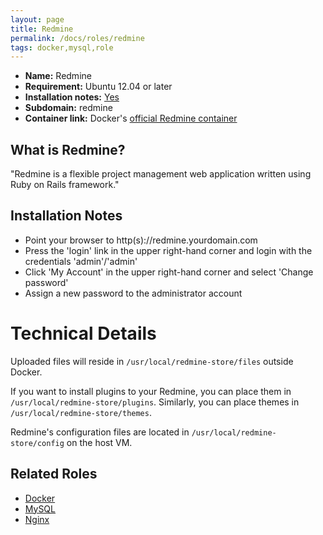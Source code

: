 ```yaml
---
layout: page
title: Redmine
permalink: /docs/roles/redmine
tags: docker,mysql,role
---
```


* **Name:** Redmine
* **Requirement:** Ubuntu 12.04 or later
* **Installation notes:** [Yes](https://github.com/OnApp/provisioner/blob/master/provision_profiles/redmine_install_notes.tpl)
* **Subdomain:** redmine
* **Container link:** Docker's [official Redmine container](https://hub.docker.com/_/redmine/)


## What is Redmine?

"Redmine is a flexible project management web application written using Ruby on Rails framework."

## Installation Notes

 * Point your browser to http(s)://redmine.yourdomain.com
 * Press the 'login' link in the upper right-hand corner and login with the credentials 'admin'/'admin'
 * Click 'My Account' in the upper right-hand corner and select 'Change password'
 * Assign a new password to the administrator account

# Technical Details

Uploaded files will reside in `/usr/local/redmine-store/files` outside Docker.

If you want to install plugins to your Redmine, you can place them in `/usr/local/redmine-store/plugins`. Similarly, you can place themes in `/usr/local/redmine-store/themes`.

Redmine's configuration files are located in `/usr/local/redmine-store/config` on the host VM.

## Related Roles

* [Docker](/docs/roles/docker)
* [MySQL](/docs/roles/mysql)
* [Nginx](/docs/roles/nginx)
